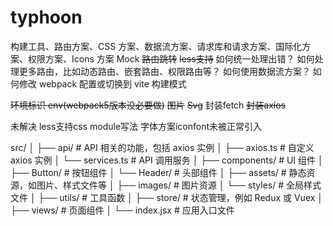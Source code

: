# typhoon


构建工具、路由方案、CSS 方案、数据流方案、请求库和请求方案、国际化方案、权限方案、Icons 方案
Mock
~~路由跳转~~
~~less支持~~
如何统一处理出错？
如何处理更多路由，比如动态路由、嵌套路由、权限路由等？
如何使用数据流方案？
如何修改 webpack 配置或切换到 vite 构建模式   

~~环境标识  env(webpack5版本没必要做)~~
~~图片~~
~~Svg~~
封装fetch
~~封装axios~~



未解决
less支持css module写法
字体方案iconfont未被正常引入




src/
│
├── api/                # API 相关的功能，包括 axios 实例
│   ├── axios.ts       # 自定义 axios 实例
│   └── services.ts     # API 调用服务
│
├── components/         # UI 组件
│   ├── Button/         # 按钮组件
│   └── Header/         # 头部组件
│
├── assets/             # 静态资源，如图片、样式文件等
│   ├── images/         # 图片资源
│   └── styles/         # 全局样式文件
│
├── utils/              # 工具函数
│
├── store/              # 状态管理，例如 Redux 或 Vuex
│
├── views/              # 页面组件
│
└── index.jsx          # 应用入口文件


